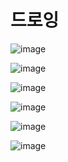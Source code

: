 드로잉 
======

![image](https://user-images.githubusercontent.com/30430227/149293741-27783fe9-acc9-469b-8919-8ac6c94b0059.png)

![image](https://user-images.githubusercontent.com/30430227/149293179-2cb90564-f2bb-4011-b125-2876c354d4be.png)

![image](https://user-images.githubusercontent.com/30430227/149293210-321753ea-d285-40fc-9ee1-8ec666a22e8d.png)

![image](https://user-images.githubusercontent.com/30430227/149293235-86be9452-d511-416e-913d-fa2d472c0912.png)

![image](https://user-images.githubusercontent.com/30430227/149792366-40857aee-5ade-45c4-8d69-5391ad852d7c.png)

![image](https://user-images.githubusercontent.com/30430227/149795197-aa58e1e0-2cdf-4c33-ba1f-e2678c0c01c8.png)
